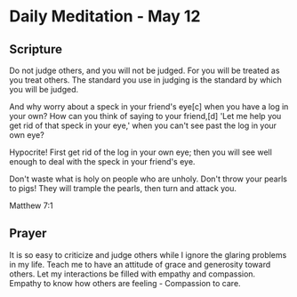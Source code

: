 # Daily Meditation - May 12

## Scripture

Do not judge others, and you will not be judged.  For you will be treated as you
treat others. The standard you use in judging is the standard by which you will
be judged.

And why worry about a speck in your friend's eye[c] when you have a log in your
own?  How can you think of saying to your friend,[d] 'Let me help you get rid of
that speck in your eye,' when you can't see past the log in your own eye? 

Hypocrite! First get rid of the log in your own eye; then you will see well
enough to deal with the speck in your friend's eye.

Don't waste what is holy on people who are unholy. Don't throw your pearls to
pigs! They will trample the pearls, then turn and attack you.

Matthew 7:1


## Prayer

It is so easy to criticize and judge others while I ignore the glaring problems
in my life.  Teach me to have an attitude of grace and generosity toward others.
Let my interactions be filled with empathy and compassion.  Empathy to know how
others are feeling - Compassion to care.


